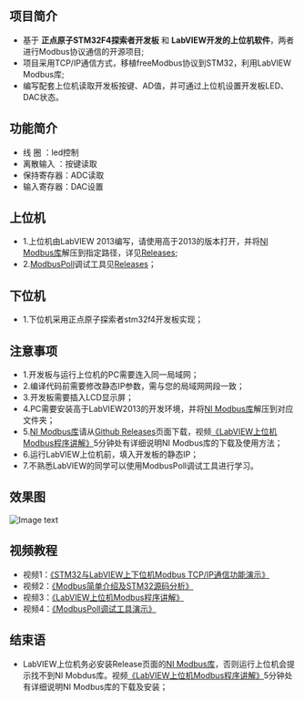 ## 项目简介
- 基于 **正点原子STM32F4探索者开发板** 和 **LabVIEW开发的上位机软件**，两者进行Modbus协议通信的开源项目;
- 项目采用TCP/IP通信方式，移植freeModbus协议到STM32，利用LabVIEW Modbus库;
- 编写配套上位机读取开发板按键、AD值，并可通过上位机设置开发板LED、DAC状态。

## 功能简介
- 线 圈     ：led控制
- 离散输入  ：按键读取
- 保持寄存器：ADC读取
- 输入寄存器：DAC设置

## 上位机
- 1.上位机由LabVIEW 2013编写，请使用高于2013的版本打开，并将[NI Modbus库](https://github.com/maxlicheng/stm32f4_modbus_tcp/releases/download/v0.1.0/nimodbus121.zip)解压到指定路径，详见[Releases](https://github.com/maxlicheng/stm32f4_modbus_tcp/releases);
- 2.[ModbusPoll](https://github.com/maxlicheng/stm32f4_modbus_tcp/releases/download/v0.1.0/ModbusPoll.rar)调试工具见[Releases](https://github.com/maxlicheng/stm32f4_modbus_tcp/releases)；

## 下位机
- 1.下位机采用正点原子探索者stm32f4开发板实现；

## 注意事项
- 1.开发板与运行上位机的PC需要连入同一局域网；
- 2.编译代码前需要修改静态IP参数，需与您的局域网网段一致；
- 3.开发板需要插入LCD显示屏；
- 4.PC需要安装高于LabVIEW2013的开发环境，并将[NI Modbus库](https://github.com/maxlicheng/stm32f4_modbus_tcp/releases/download/v0.1.0/nimodbus121.zip)解压到对应文件夹；
- 5.[NI Modbus库](https://github.com/maxlicheng/stm32f4_modbus_tcp/releases/download/v0.1.0/nimodbus121.zip)请从[Github Releases]((https://github.com/maxlicheng/stm32f4_modbus_tcp/releases))页面下载，视频[《LabVIEW上位机Modbus程序讲解》](https://www.bilibili.com/video/av60889214/?p=3)5分钟处有详细说明NI Modbus库的下载及使用方法；
- 6.运行LabVIEW上位机前，填入开发板的静态IP；
- 7.不熟悉LabVIEW的同学可以使用ModbusPoll调试工具进行学习。

## 效果图
![Image text](https://raw.githubusercontent.com/maxlicheng/stm32f4_modbus_tcp_prj/master/views/LabVIEW.jpg)

## 视频教程
- 视频1：[《STM32与LabVIEW上下位机Modbus TCP/IP通信功能演示》](https://www.bilibili.com/video/av60889214/)
- 视频2：[《Modbus简单介绍及STM32源码分析》](https://www.bilibili.com/video/av60889214/?p=2)
- 视频3：[《LabVIEW上位机Modbus程序讲解》](https://www.bilibili.com/video/av60889214/?p=3)
- 视频4：[《ModbusPoll调试工具演示》](https://www.bilibili.com/video/av60889214/?p=4)

## 结束语
- LabVIEW上位机务必安装Release页面的[NI Modbus库](https://github.com/maxlicheng/stm32f4_modbus_tcp/releases/download/v0.1.0/nimodbus121.zip)，否则运行上位机会提示找不到NI Mobdus库。视频[《LabVIEW上位机Modbus程序讲解》](https://www.bilibili.com/video/av60889214/?p=3)5分钟处有详细说明NI Modbus库的下载及安装；


